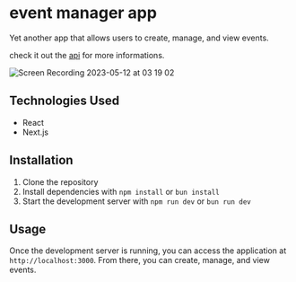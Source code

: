 # event manager app

Yet another app that allows users to create, manage, and view events.

check it out the [api](https://github.com/falcucci/event-manager-ap) for more informations.

![Screen Recording 2023-05-12 at 03 19 02](https://github.com/falcucci/event-manager-app/assets/33763843/393b86b0-2675-4516-a749-db336e02290f)

## Technologies Used

 - React
 - Next.js

## Installation

1. Clone the repository
2. Install dependencies with `npm install` or `bun install`
3. Start the development server with `npm run dev` or `bun run dev`

## Usage

Once the development server is running, you can access the application at `http://localhost:3000`. From there, you can create, manage, and view events.
